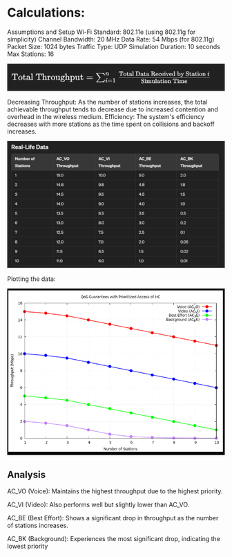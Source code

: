 # Calculations:

Assumptions and Setup
Wi-Fi Standard: 802.11e (using 802.11g for simplicity)
Channel Bandwidth: 20 MHz
Data Rate: 54 Mbps (for 802.11g)
Packet Size: 1024 bytes
Traffic Type: UDP
Simulation Duration: 10 seconds
Max Stations: 16

![alt text](image-5.png)

Decreasing Throughput: As the number of stations increases, the total achievable throughput tends to decrease due to increased contention and overhead in the wireless medium.
Efficiency: The system's efficiency decreases with more stations as the time spent on collisions and backoff increases.

![alt text](image-7.png)

Plotting the data:

![alt text](image-6.png)

 ## Analysis
AC_VO (Voice): Maintains the highest throughput due to the highest priority.

AC_VI (Video): Also performs well but slightly lower than AC_VO.

AC_BE (Best Effort): Shows a significant drop in throughput as the number of stations increases.

AC_BK (Background): Experiences the most significant drop, indicating the lowest priority